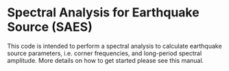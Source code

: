 # Spectral Analysis for Earthquake Source (SAES)
This code is intended to perform a spectral analysis to calculate earthquake source parameters, 
i.e. corner frequencies, and long-period spectral amplitude. More details on how to get started please see this 
manual.

